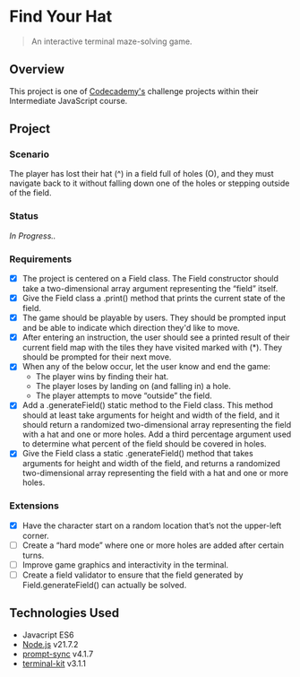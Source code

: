 # Find Your Hat

> An interactive terminal maze-solving game.

## Overview

This project is one of [Codecademy's](https://www.codecademy.com/) challenge projects within their Intermediate JavaScript course.

## Project

### Scenario

The player has lost their hat (^) in a field full of holes (O), and they must navigate back to it without falling down one of the holes or stepping outside of the field.

### Status

_In Progress.._

### Requirements

- [x] The project is centered on a Field class. The Field constructor should take a two-dimensional array argument representing the “field” itself.
- [x] Give the Field class a .print() method that prints the current state of the field.
- [x] The game should be playable by users. They should be prompted input and be able to indicate which direction they'd like to move.
- [x] After entering an instruction, the user should see a printed result of their current field map with the tiles they have visited marked with (\*). They should be prompted for their next move.
- [x] When any of the below occur, let the user know and end the game:
  - The player wins by finding their hat.
  - The player loses by landing on (and falling in) a hole.
  - The player attempts to move “outside” the field.
- [x] Add a .generateField() static method to the Field class. This method should at least take arguments for height and width of the field, and it should return a randomized two-dimensional array representing the field with a hat and one or more holes. Add a third percentage argument used to determine what percent of the field should be covered in holes.
- [x] Give the Field class a static .generateField() method that takes arguments for height and width of the field, and returns a randomized two-dimensional array representing the field with a hat and one or more holes.

### Extensions

- [x] Have the character start on a random location that’s not the upper-left corner.
- [ ] Create a “hard mode” where one or more holes are added after certain turns.
- [ ] Improve game graphics and interactivity in the terminal.
- [ ] Create a field validator to ensure that the field generated by Field.generateField() can actually be solved.

## Technologies Used

- Javacript ES6
- [Node.js](https://nodejs.org/en) v21.7.2
- [prompt-sync](https://www.npmjs.com/package/prompt-sync) v4.1.7
- [terminal-kit](https://www.npmjs.com/package/terminal-kit) v3.1.1
